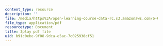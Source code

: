 ```yaml
---
content_type: resource
description: ''
file: /media/https%3A/open-learning-course-data-rc.s3.amazonaws.com/6-00-introduction-to-computer-science-and-programming-fall-2008/b91c0ebe9f089dcae5ac7c025938cf51_Pfo7r6bjSqI.pdf
file_type: application/pdf
resourcetype: Document
title: 3play pdf file
uid: b91c0ebe-9f08-9dca-e5ac-7c025938cf51
---
```

